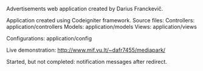 Advertisements web application created by Darius Franckevič.

Application created using Codeigniter framework.
Source files:
	Controllers: application/controllers
	Models:		 application/models
	Views:		 application/views
	
Configurations:
	application/config
	
Live demonstration: http://www.mif.vu.lt/~dafr7455/mediapark/


Started, but not completed: notification messages after redirect.